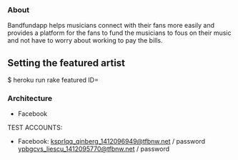 ### About
Bandfundapp helps musicians connect with their fans more easily and provides a platform for the fans to fund the musicians to fous on their music and not have to worry about working to pay the bills.

## Setting the featured artist

$ heroku run rake featured ID=<id of artist>

### Architecture

* Facebook
  
TEST ACCOUNTS:
* Facebook:
  ksprlqq_qinberg_1412096949@tfbnw.net / password
  ypbgcvs_liescu_1412095770@tfbnw.net / password

